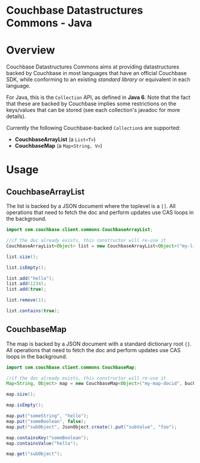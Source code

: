 # Couchbase Datastructures Commons - Java

# Overview
Couchbase Datastructures Commons aims at providing datastructures backed by Couchbase in most languages
that have an official Couchbase SDK, while conforming to an existing *standard library* or equivalent in
each language.

For Java, this is the `Collection` API, as defined in **Java 6**. Note that the fact that these are backed
by Couchbase implies some restrictions on the keys/values that can be stored (see each collection's
javadoc for more details).

Currently the following Couchbase-backed `Collection`s are supported:

 - **CouchbaseArrayList** (a `List<T>`)
 - **CouchbaseMap** (a `Map<String, V>`)

# Usage

## CouchbaseArrayList
The list is backed by a JSON document where the toplevel is a `[]`. All operations that need to fetch the doc
and perform updates use CAS loops in the background.

```java
import com.couchbase.client.commons.CouchbaseArrayList;

//if the doc already exists, this constructor will re-use it
CouchbaseArrayList<Object> list = new CouchbaseArrayList<Object>("my-list-docid", bucket);

list.size();

list.isEmpty();

list.add("hello");
list.add(1234);
list.add(true);

list.remove(1);

list.contains(true);
```

## CouchbaseMap
The map is backed by a JSON document with a standard dictionary root `{}`. All operations that need to
fetch the doc and perform updates use CAS loops in the background.

```java
import com.couchbase.client.commons.CouchbaseMap;

//if the doc already exists, this constructor will re-use it
Map<String, Object> map = new CouchbaseMap<Object>("my-map-docid", bucket);

map.size();

map.isEmpty();

map.put("someString", "hello");
map.put("someBoolean", false);
map.put("subObject", JsonObject.create().put("subValue", "foo");

map.containsKey("someBoolean");
map.containsValue("hello");

map.get("subObject");
```